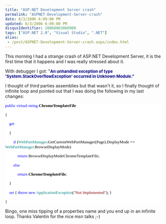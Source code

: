 ```yaml
---
title: "ASP.NET Development Server crash"
permalink: "ASPNET-Development-Server-crash"
date: 8/3/2006 6:09:00 PM
updated: 8/3/2006 6:09:00 PM
disqusIdentifier: 20060803060900
tags: ["ASP.NET 2.0", "Visual Studio", ".NET"]
alias:
 - /post/ASPNET-Development-Server-crash.aspx/index.html
---
```

This morning I had a strange crash of ASP.NET Development Server, it is the first time that it happens and I was really stressed about it.

With debugger I got: "**<font size="2" color="#000080">An unhandled exception of type 'System.StackOverflowException' occurred in Unknown Module."</font>**
<!-- more -->

I thought of third parties assemblies but that wasn't it, so I finally thought of infinite loop and pointed out that I was doing the following in my last changes:
<div style="font-size: 10pt; background: white; color: black; font-family: Consolas">

<span style="color: blue">public</span> <span style="color: blue">virtual</span> <span style="color: blue">string</span> **ChromeTemplateFile**

{

    <span style="color: blue">get</span>

    {

        <span style="color: blue">if</span> (<span style="color: teal">WebPartManager</span>.GetCurrentWebPartManager(Page).DisplayMode == <span style="color: teal">WebPartManager</span>.BrowseDisplayMode)

            <span style="color: blue">return</span> BrowseDisplayModeChromeTemplateFile;

        <span style="color: blue">else</span>

            <span style="color: blue">return</span> **ChromeTemplateFile**;

    }

    <span style="color: blue">set</span> { <span style="color: blue">throw</span> <span style="color: blue">new</span> <span style="color: teal">ApplicationException</span>(<span style="color: maroon">"Not Implemented"</span>); }

}

</div>

Bingo, one miss tipping of a properties name and you end up in an infinite loop. Thanks Valentin for the nice msn talks ;-)
